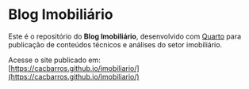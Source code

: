 # Blog Imobiliário

Este é o repositório do **Blog Imobiliário**, desenvolvido com [Quarto](https://quarto.org/) para publicação de conteúdos técnicos e análises do setor imobiliário.

Acesse o site publicado em:  
[https://cacbarros.github.io/imobiliario/](https://cacbarros.github.io/imobiliario/)


 
